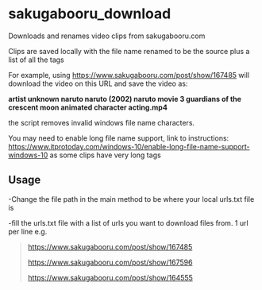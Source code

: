 # sakugabooru_download
Downloads and renames video clips from sakugabooru.com

Clips are saved locally with the file name renamed to be the source plus a list of all the tags

For example, using https://www.sakugabooru.com/post/show/167485 will download the video on this URL and save the video as:

**artist unknown naruto naruto (2002) naruto movie 3 guardians of the crescent moon animated character acting.mp4**

the script removes invalid windows file name characters.

You may need to enable long file name support, link to instructions: https://www.itprotoday.com/windows-10/enable-long-file-name-support-windows-10 as some clips have very long tags

## Usage
-Change the file path in the main method to be where your local urls.txt file is

-fill the urls.txt file with a list of urls you want to download files from. 1 url per line e.g.
> https://www.sakugabooru.com/post/show/167485
> 
> https://www.sakugabooru.com/post/show/167596
>
> https://www.sakugabooru.com/post/show/164555
